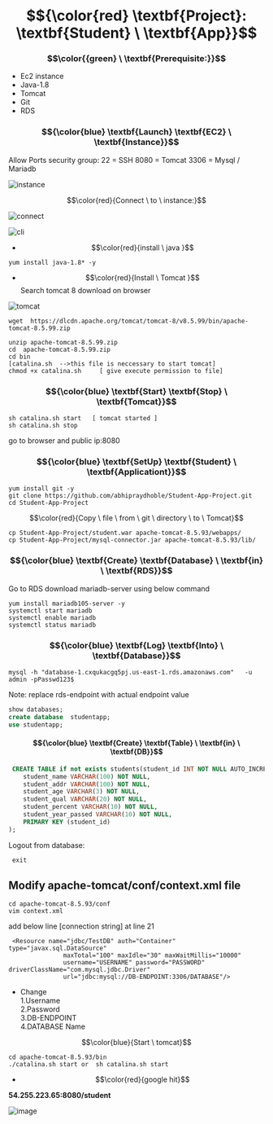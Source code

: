 # $${\color{red} \textbf{Project}: \textbf{Student}  \ \textbf{App}}$$


### $$\color{{green} \ \textbf{Prerequisite:}}$$    
- Ec2 instance 
- Java-1.8 
- Tomcat 
- Git 
- RDS 

### $${\color{blue} \textbf{Launch} \textbf{EC2}  \ \textbf{Instance}}$$
Allow Ports security group: 
22 = SSH 
8080 = Tomcat 
3306 = Mysql / Mariadb

![instance](https://github.com/abhipraydhoble/Project-Student-App/assets/122669982/d7851745-1bfe-4f92-b7bb-18555f2dfd45)

$$\color{red}{Connect \ to \ instance:}$$

![connect](https://github.com/abhipraydhoble/Project-Student-App/assets/122669982/727778ca-e9ee-43c9-ab85-ff055f94d4a2)

![cli](https://github.com/abhipraydhoble/Project-Student-App/assets/122669982/0e6244e1-489c-42c1-ae89-27c8b7c37792)

- $$\color{red}{install \ java }$$
````
yum install java-1.8* -y 
````
- $$\color{red}{Install \ Tomcat }$$
Search tomcat 8 download  on browser

![tomcat](https://github.com/abhipraydhoble/Project-Student-App/assets/122669982/8e622609-b7df-4f26-b8e3-e787e5e16c95)

 ````
wget  https://dlcdn.apache.org/tomcat/tomcat-8/v8.5.99/bin/apache-tomcat-8.5.99.zip

unzip apache-tomcat-8.5.99.zip 
cd  apache-tomcat-8.5.99.zip 
cd bin 
[catalina.sh  -->this file is neccessary to start tomcat] 
chmod +x catalina.sh     [ give execute permission to file] 
````
### $${\color{blue} \textbf{Start} \textbf{Stop}  \ \textbf{Tomcat}}$$
````
sh catalina.sh start   [ tomcat started ]
sh catalina.sh stop 
````
go to browser and public ip:8080

### $${\color{blue} \textbf{SetUp} \textbf{Student}  \ \textbf{Applicationt}}$$
````
yum install git -y 
git clone https://github.com/abhipraydhoble/Student-App-Project.git 
cd Student-App-Project 
````
$$\color{red}{Copy \ file \ from \ git \ directory \ to \ Tomcat}$$

````
cp Student-App-Project/student.war apache-tomcat-8.5.93/webapps/ 
cp Student-App-Project/mysql-connector.jar apache-tomcat-8.5.93/lib/ 
````
### $${\color{blue} \textbf{Create} \textbf{Database}  \ \textbf{in} \ \textbf{RDS}}$$
Go to RDS
download mariadb-server using  below command

````
yum install mariadb105-server -y
systemctl start mariadb    
systemctl enable mariadb  
systemctl status mariadb
````

### $${\color{blue} \textbf{Log} \textbf{Into}  \ \textbf{Database}}$$

````
mysql -h "database-1.cxqukacgq5pj.us-east-1.rds.amazonaws.com"   -u admin -pPasswd123$
````
Note: replace rds-endpoint with actual endpoint value

```sql
show databases;
create database  studentapp;
use studentapp;
```
 
#### $${\color{blue} \textbf{Create} \textbf{Table}  \ \textbf{in} \ \textbf{DB}}$$

```sql
 CREATE TABLE if not exists students(student_id INT NOT NULL AUTO_INCREMENT,  
	student_name VARCHAR(100) NOT NULL,  
	student_addr VARCHAR(100) NOT NULL,   
	student_age VARCHAR(3) NOT NULL,      
	student_qual VARCHAR(20) NOT NULL,     
	student_percent VARCHAR(10) NOT NULL,   
	student_year_passed VARCHAR(10) NOT NULL,  
	PRIMARY KEY (student_id)  
);
```
Logout from database:
```sql
 exit
```

## Modify apache-tomcat/conf/context.xml file

```
cd apache-tomcat-8.5.93/conf
vim context.xml
````
add below line [connection string] at line 21
````
 <Resource name="jdbc/TestDB" auth="Container" type="javax.sql.DataSource"
               maxTotal="100" maxIdle="30" maxWaitMillis="10000"
               username="USERNAME" password="PASSWORD" driverClassName="com.mysql.jdbc.Driver"
               url="jdbc:mysql://DB-ENDPOINT:3306/DATABASE"/>

````
* Change  
1.Username  
2.Password   
3.DB-ENDPOINT  
4.DATABASE Name 

$$\color{blue}{Start \ tomcat}$$
````
cd apache-tomcat-8.5.93/bin
./catalina.sh start or  sh catalina.sh start
````

- $$\color{red}{google hit}$$
  
 **54.255.223.65:8080/student**
 
![image](https://github.com/user-attachments/assets/4f6c67f4-e911-45ca-a7b7-c104316b6982)


